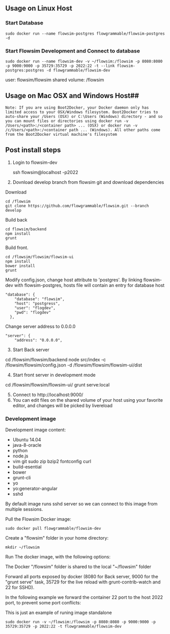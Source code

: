 ## Usage on Linux Host ##


### Start Database ###

    sudo docker run --name flowsim-postgres flowgrammable/flowsim-postgres -d

### Start Flowsim Development and Connect to database ###


    sudo docker run --name flowsim-dev -v ~/flowsim:/flowsim -p 8080:8080 -p 9000:9000 -p 35729:35729 -p 2022:22 -t --link flowsim-postgres:postgres -d flowgrammable/flowsim-dev

user: flowsim/flowsim
shared volume: /flowsim

## Usage on Mac OSX and Windows Host##

`Note: If you are using Boot2Docker, your Docker daemon only has limited access to your OSX/Windows filesystem. Boot2Docker tries to auto-share your /Users (OSX) or C:\Users (Windows) directory - and so you can mount files or directories using docker run -v /Users/<path>:/<container path> ... (OSX) or docker run -v /c/Users/<path>:/<container path ... (Windows). All other paths come from the Boot2Docker virtual machine's filesystem`

## Post install steps ##

1. Login to flowsim-dev

    ssh flowsim@localhost -p2022

2. Dovnload develop branch from flowsim git and download dependencies

Download

    cd /flowsim
    git clone https://github.com/flowgrammable/flowsim.git --branch develop

Build back

    cd flowsim/backend
    npm install
    grunt

Build front.

    cd /flowsim/flowsim/flowsim-ui
    npm install
    bower install
    grunt

Modify config.json, change host attribute to 'postgres'. By linking flowsim-dev with flowsim-postgres, hosts file will contain an entry for database host 

    "database": {
        "database": "flowsim",
        "host": "postgress",
        "user": "flogdev",
        "pwd": "flogdev"
      },
Change server address to 0.0.0.0

    "server": {
        "address": "0.0.0.0",

3. Start Back server

cd /flowsim/flowsim/backend
node src/index -c /flowsim/flowsim/config.json -d /flowsim/flowsim/flowsim-ui/dist 

4. Start front server in development mode

cd /flowsim/flowsim/flowsim-ui/
grunt serve:local

5. Connect to http://localhost:9000/ 
6. You can edit files on the shared volume of your host using your favorite editor, and changes will be picked by livereload



### Development image ###
Development image content:

* Ubuntu 14.04
* java-8-oracle
* python
* node.js
* vim git sudo zip bzip2 fontconfig curl
* build-esential
* bower
* grunt-cli
* yo
* yo:generator-angular
* sshd

By default image runs sshd server so we can connect to this image from multiple sessions.


Pull the Flowsim Docker image:

    sudo docker pull flowgrammable/flowsim-dev

Create a "flowsim" folder in your home directory:

    mkdir ~/flowsim

Run The docker image, with the following options:

The Docker "/flowsim" folder is shared to the local "~/flowsim" folder

Forward all ports exposed by docker (8080 for Back server, 9000 for the "grunt serve" task, 35729 for the live reload with grunt-contrib-watch and 22 for SSHD). 

In the following example we forward the container 22 port to the host 2022 port, to prevent some port conflicts:

This is just an example of runing image standalone

    sudo docker run -v ~/flowsim:/flowsim -p 8080:8080 -p 9000:9000 -p 35729:35729 -p 2022:22 -t flowgrammable/flowsim-dev


